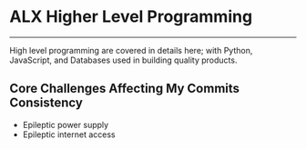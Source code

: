 # ALX Higher Level Programming

----------------

High level programming are covered in details here; with Python, JavaScript, and Databases used in building quality products.

## Core Challenges Affecting My Commits Consistency 

- Epileptic power supply 
- Epileptic internet access 

